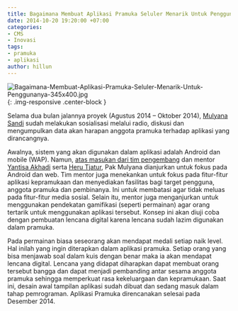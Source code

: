 ```yaml
---
title: Bagaimana Membuat Aplikasi Pramuka Seluler Menarik Untuk Penggunanya ?
date: 2014-10-20 19:20:00 +07:00
categories:
- CMS
- Inovasi
tags:
- pramuka
- aplikasi
author: hillun
---
```


![Bagaimana-Membuat-Aplikasi-Pramuka-Seluler-Menarik-Untuk-Penggunanya-345x400.jpg](/uploads/Bagaimana-Membuat-Aplikasi-Pramuka-Seluler-Menarik-Untuk-Penggunanya-345x400.jpg){: .img-responsive .center-block }

Selama dua bulan jalannya proyek (Agustus 2014 – Oktober 2014), [Mulyana Sandi](http://ciptamedia.org/mulyana-sandi/) sudah melakukan sosialisasi melalui radio, diskusi dan mengumpulkan data akan harapan anggota pramuka terhadap aplikasi yang dirancangnya.

Awalnya, sistem yang akan digunakan dalam aplikasi adalah Android dan mobile (WAP). Namun, [atas masukan dari tim pengembang](http://ciptamedia.org/wiki/Sistem_Informasi_Integrasi_Kepramukaan_Berbasis_Mobile_dan_Android/Catatan_Tim_Penasihat) dan mentor [Yantisa Akhadi](http://ciptamedia.org/yantisa-akhadi/) serta [Heru Tjatur](http://ciptamedia.org/heru-tjatur/), Pak Mulyana dianjurkan untuk fokus pada Android dan web. Tim mentor juga menekankan untuk fokus pada fitur-fitur aplikasi kepramukaan dan menyediakan fasilitas bagi target pengguna, anggota pramuka dan pembinanya. Ini untuk membatasi agar tidak meluas pada fitur-fitur media sosial. Selain itu, mentor juga menganjurkan untuk menggunakan pendekatan gamifikasi (seperti permainan) agar orang tertarik untuk menggunakan aplikasi tersebut. Konsep ini akan diuji coba dengan pembuatan lencana digital karena lencana sudah lazim digunakan dalam pramuka.

Pada permainan biasa seseorang akan mendapat medali setiap naik level. Hal inilah yang ingin diterapkan dalam aplikasi pramuka. Setiap orang yang bisa menjawab soal dalam kuis dengan benar maka ia akan mendapat lencana digital. Lencana yang didapat diharapkan dapat membuat orang tersebut bangga dan dapat menjadi pembanding antar sesama anggota pramuka sehingga memperkuat rasa kekeluargaan dan kepramukaan. Saat ini, desain awal tampilan aplikasi sudah dibuat dan sedang masuk dalam tahap pemrograman. Aplikasi Pramuka direncanakan selesai pada Desember 2014.
